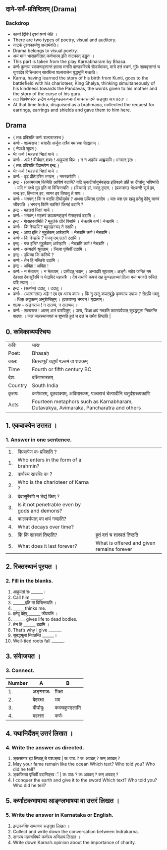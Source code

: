 ## दाने-सर्वं-प्रतिष्ठितम् (Drama)
### Backdrop
* काव्यं द्विविधं दृश्यं श्रव्यं चेति ।
* There are two types of poetry, visual and auditory.
* नाटकं दृश्यकाव्येषु अन्तर्भवति।
* Drama belongs to visual poetry. 
* अयं भागः भासप्रणीतात् कर्णभारम् इति नाटकात् उद्धृतः ।
* This part is taken from the play Karnabharam by Bhasa. 
* कर्णः कुन्त्या स्वजन्मवृत्तान्तं ज्ञात्वा मनसि पाण्डवविषये साेदर्यभावम्, मात्रे दत्तं वचनं, गुराेः शापवृत्तान्तं च युगपदेव विचिन्तयन् सारथिना शल्यराजेन युद्धभूमिं गच्छति।
* Karna, having learned the story of his birth from Kunti, goes to the battlefield with his charioteer, King Shalya, thinking simultaneously of his kindness towards the Pandavas, the words given to his mother and the story of the curse of his guru. 
* तदा विप्रवेषधरेण इन्द्रेण कर्णकुण्डलकवचानां याचनसन्दर्भः सङ्गृह्य अत्र प्रदत्तः ।
* At that time Indra, disguised as a brāhmaṇa, collected the request for earrings, earrings and shields and gave them to him here.
## Drama
* { ततः प्रविशति कर्णः शल्यराजश्च }
* कर्णः - शल्यराज ! यत्रासाै अर्जुनः तत्रैव मम रथः चाेद्यताम् ।
* { नेपथ्ये श्रूयत }
* भाेः कर्ण ! महत्तरां भिक्षां याचे ।
* कर्णः - अये ! वीर्यवान् शब्दः ! आहूयतां विप्रः । न न अहमेव आह्वयामि। भगवान् इतः ।
* { ततः प्रविशति विप्ररूपेण इन्द्रः }
* भाेः कर्ण ! महत्तरां भिक्षां याचे ।
* कर्णः - दृढं प्रीताेऽस्मि भगवन् । नमस्कराेमि ।
* इन्द्रः - (आत्मगतम् किमिति आशिषं वदामि? यदि ङ्कदीर्घायुर्भवङ्ख इतिवक्ष्ये तर्हि सः दीर्घायुः भविष्यति । यदि न वक्ष्ये मूढ इति मां विचिन्तयति । (विचार्य) हां, भवतु दृष्टम् । (प्रकाशम्) भाे:कर्ण! सूर्य इव, चन्द्र इव, हिमवान् इव, सागर इव तिष्ठतु ते यशः ।
* कर्णः - भगवन् ! किं न वदसि दीर्घायुर्भव ? अथवा उचितम् एतदेव । यतः यश एव खलु हतेषु देहेषु मानवं जीवयति । भगवन् किमि च्छसि? किमहं ददामि ?
* इन्द्रः - महत्तरां भिक्षां याचे ।
* कर्णः - भगवन् ! महत्तरं काञ्चनशृङ्गं गाेसहस्त्रं ददामि ।
* इन्दः - गाेसहस्त्रमिति ? मूहूर्तकं क्षीरं पिबामि । नेच्छामि कर्ण ! नेच्छामि ।
* कर्णः - किं नेच्छसि? बहुसहस्त्रम् ते ददामि।
* इन्द्रः - अश्व इति ? मुहूर्तकम् आराेहामि । नेच्छामि कर्ण ! नेच्छामि।
* कर्णः - किं नेच्छसि ? गजवृन्दम् एतत्ते ददामि ।
* इन्द्रः - गज इति? मुहूर्तकम् आराेहामि । नेच्छामि कर्ण ! नेच्छामि ।
* कर्णः - अन्यदपि श्रूयताम् । जित्वा पृथिवीं ददामि ।
* इन्द्रः - पृथिव्या किं करिष्ये ?
* कर्णः - तेन हि मच्छिराे ददामि ।
* इन्द्रः - अविहा ! अविहा !
* कर्णः - न भेतव्यम् । न भेतव्यम् । प्रसीदतु भवान् । अन्यदपि श्रूयताम्।  अङ्गै: सहैव जनितं मम देहरक्षा  देवासुरैरपि न भेद्यमिदं महास्त्रैः ।  देयं तथापि कवचं सह कुण्डलाभ्यां  प्रीत्या मया भगवते रुचितं यदि स्यात् ।।
* इन्द्रः - (सहर्षम्) ददातु । ददातु ।
* कर्णः - (आत्मगतम्) अहाे ! एष एव अस्य कामः । किं नु खलु कपटबुद्धेः कृष्णस्य उपायः ? साेऽपि भवतु । धिक् अयुक्तम् अनुशाेचितुम् । (प्रकाशम्) भगवन् ! गृह्यताम्।
* शल्यः - अङ्गराज ! न दातव्यं, न दातव्यम् ।
* कर्णः - शल्यराज ! अलम् अलं वारयितुम् । पश्य,  शिक्षा क्षयं गच्छति कालपर्ययात्  सुबद्धमूला निपतन्ति पादपाः ।  जलं जलस्थानगतं च शुष्यति  हुतं च दत्तं च तथैव तिष्ठति | 
## 0. कविकाव्यपरिचयः
|||
|-|-|
|कविः | भासः |
|Poet: | Bhasaḥ |
|कालः | क्रिस्तपूर्वं चतुर्थं पञ्चमं वा शतकम् |
|Time | Fourth or fifth century BC|
|देशः | दक्षिणभारतम् |
|Country | South India |
|कृतयः| कर्णभारम्, दूतवाक्यम्, अविमारकम्, पञ्चरात्रं चेत्यादीनि  चतुर्दशरूपकाणि |
|Acts| Fourteen metaphors such as Karnabharam, Dutavakya, Avimaraka, Pancharatra and others|

## 1. एकवाक्येन उत्तरत ।
### 1. Answer in one sentence.
||||
|-|-|-|
|1.| विप्ररूपेण कः प्रविशति ?||
|1.| Who enters in the form of a brahmin?||
|2.| कर्णस्य सारथिः कः ?||
|2.| Who is the charioteer of Karna ?||
|3.| देवासुरैरपि न भेद्यं किम् ?||
|3.| Is it not penetrable even by gods and demons?||
|4.| कालपर्ययात् का क्षयं गच्छति?||
|4.| What decays over time?||
|5.| किं किं शाश्वतं तिष्ठति?|हुतं दत्तं च शाश्वतं तिष्ठति|
|5.| What does it last forever?|What is offered and given remains forever|
## 2. रिक्तस्थानं पूरयत ।
### 2. Fill in the blanks.
1. आहूयतां सः ______।
1. Call him ______.
2. ______इति मां विचिन्तयति ।
2. ______thinks me.
3. हतेषु देहेषु ______ जीवयति ।
3. ______ gives life to dead bodies.
4. तेन हि ______ ददामि ।
4. That’s why I give ______.
5. सुबद्धमूला निपतन्ति ______।
5. Well-tied roots fall ______.
## 3. संयाेजयत ।
### 3. Connect.
|Number|A|B|
|-|-|-|
|1. |अङ्गराजः |भिक्षा|
|2. |देहरक्षा |भव|
|3. |दीर्घायुः |कवचकुण्डलानि|
|4. |महत्तरा |कर्णः|
## 4. यथानिर्देशम् उत्तरं लिखत ।
### 4. Write the answer as directed.
1. ङ्कसागर इव तिष्ठतु ते यशःङ्ख |  कः पाठः ? कः अवदत् ? कम् अवदत् ?
1. May your fame remain like the ocean Which text? Who told you? Who did he tell?
2. ङ्कजित्वा पृथिवीं ददामिङ्ख ें |  कः पाठः ? कः अवदत् ? कम् अवदत् ?
2. I conquer the earth and give it to the sword Which text? Who told you? Who did he tell?
## 5. कर्णाटकभाषाया आङ्ग्लभाषया वा उत्तरं लिखत ।
### 5. Write the answer in Karnataka or English.
1. इन्द्रकर्णयाेः सम्भाषणं सङ्गृह्य लिखत ।
1. Collect and write down the conversation between Indrakarna.
2. दानस्य महत्त्वविषये कर्णस्य अभिप्रायं लिखत ।
2. Write down Karna’s opinion about the importance of charity.

